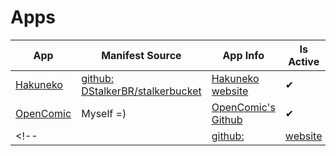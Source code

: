 # Apps

| App                                               | Manifest Source                                                                         | App Info                                                 | Is Active |
|---------------------------------------------------|-----------------------------------------------------------------------------------------|----------------------------------------------------------|-----------|
| [Hakuneko](./bucket/hakuneko.json)                | [github: DStalkerBR/stalkerbucket](https://github.com/DStalkerBR/stalkerbucket)         | [Hakuneko website](https://hakuneko.download/)           | ✔        |
| [OpenComic](./bucket/opencomic.json)              | Myself =)                                                                               | [OpenComic's Github](https://github.com/ollm/OpenComic)  | ✔        |
<!--| [](./bucket/.json)                         | [github: ](https://github.com/./.)           | [website]()      | ✔/⛔       | -->
